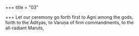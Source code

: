 +++
title = "03"

+++
Let our ceremony go forth first to Agni among the gods,  
forth to the Ādityas, to Varuṇa of firm commandments, to the  
all-radiant Maruts,  